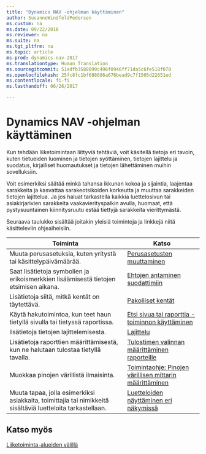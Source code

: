 ```yaml
---
title: "Dynamics NAV -ohjelman käyttäminen"
author: SusanneWindfeldPedersen
ms.custom: na
ms.date: 09/22/2016
ms.reviewer: na
ms.suite: na
ms.tgt_pltfrm: na
ms.topic: article
ms-prod: dynamics-nav-2017
ms.translationtype: Human Translation
ms.sourcegitcommit: 51adfb3588099c496f0946ff71da5c6fe518f070
ms.openlocfilehash: 25fc8fc1bf688686a676bead9c7f1505d22651ed
ms.contentlocale: fi-fi
ms.lasthandoff: 06/26/2017

---
```

    
# <a name="work-with-dynamics-nav"></a>Dynamics NAV -ohjelman käyttäminen
Kun tehdään liiketoimintaan liittyviä tehtäviä, voit käsitellä tietoja eri tavoin, kuten tietueiden luominen ja tietojen syöttäminen, tietojen lajittelu ja suodatus, kirjalliset huomautukset ja tietojen lähettäminen muihin sovelluksiin.

Voit esimerkiksi säätää minkä tahansa ikkunan kokoa ja sijaintia, laajentaa sarakkeita ja kasvattaa sarakeotsikoiden korkeutta ja muuttaa sarakkeiden tietojen lajittelua. Ja jos haluat tarkastella kaikkia luettelosivun tai asiakirjarivien sarakkeita vaakavierityspalkin avulla, huomaat, että pystysuuntainen kiinnitysruutu estää tiettyjä sarakkeita vierittymästä.

Seuraava taulukko sisältää joitakin yleisiä toimintoja ja linkkejä niitä käsitteleviin ohjeaiheisiin.

|Toiminta |Katso |
|---|----|
|Muuta perusasetuksia, kuten yritystä tai käsittelypäivämäärää.|[Perusasetusten muuttaminen](ui-change-basic-settings.md)|
|Saat lisätietoja symbolien ja erikoismerkkien lisäämisestä tietojen etsimisen aikana.|[Ehtojen antaminen suodattimiin](ui-enter-criteria-filters.md)|
|Lisätietoja siitä, mitkä kentät on täytettävä.|[Pakolliset kentät](ui-mandatory-fields.md)|
|Käytä hakutoimintoa, kun teet haun tietyllä sivulla tai tietyssä raportissa.|[Etsi sivua tai raporttia -toiminnon käyttäminen](ui-search.md)|
|lisätietoja tietojen lajittelemisesta.|[Lajittelu](ui-sorting.md)|
|Lisätietoja raporttien määrittämisestä, kun ne halutaan tulostaa tietyllä tavalla.|[Tulostimen valinnan määrittäminen raporteille](ui-specify-printer-selection-reports.md)|
|Muokkaa pinojen värillistä ilmaisinta.|[Toimintaohje: Pinojen värillisen mittarin määrittäminen](ui-how-setup-colored-indicator-cues.md)|
|Muuta tapaa, jolla esimerkiksi asiakkaita, toimittajia tai nimikkeitä sisältäviä luetteloita tarkastellaan.|[Luetteloiden näyttäminen eri näkymissä](across-display-lists-different-views.md)|

## <a name="see-also"></a>Katso myös
[Liiketoiminta-alueiden välillä](ui-across-business-areas.md)

